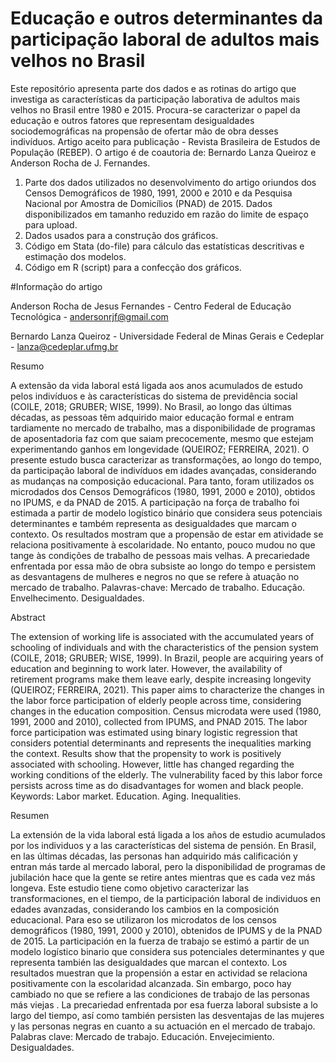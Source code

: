 # Educação e outros determinantes da participação laboral de adultos mais velhos no Brasil

Este repositório apresenta parte dos dados e as rotinas do artigo que investiga as características da participação laborativa de adultos mais velhos no Brasil entre 1980 e 2015. Procura-se caracterizar o papel da educação e outros fatores que representam desigualdades sociodemográficas na propensão de ofertar mão de obra desses indivíduos. Artigo aceito para publicação - Revista Brasileira de Estudos de População (REBEP). O artigo é de coautoria de: Bernardo Lanza Queiroz e Anderson Rocha de J. Fernandes.

1. Parte dos dados utilizados no desenvolvimento do artigo oriundos dos Censos Demográficos de 1980, 1991, 2000 e 2010 e da Pesquisa Nacional por Amostra de Domicílios (PNAD) de 2015. Dados disponibilizados em tamanho reduzido em razão do limite de espaço para upload.
2. Dados usados para a construção dos gráficos.
3. Código em Stata (do-file) para cálculo das estatísticas descritivas e estimação dos modelos.
4. Código em R (script) para a confecção dos gráficos.

#Informação do artigo

Anderson Rocha de Jesus Fernandes - Centro Federal de Educação Tecnológica - andersonrjf@gmail.com

Bernardo Lanza Queiroz - Universidade Federal de Minas Gerais e Cedeplar - lanza@cedeplar.ufmg.br

Resumo

A extensão da vida laboral está ligada aos anos acumulados de estudo pelos indivíduos e às características do sistema de previdência social (COILE, 2018; GRUBER; WISE, 1999). No Brasil, ao longo das últimas décadas, as pessoas têm adquirido maior educação formal e entram tardiamente no mercado de trabalho, mas a disponibilidade de programas de aposentadoria faz com que saiam precocemente, mesmo que estejam experimentando ganhos em longevidade (QUEIROZ; FERREIRA, 2021). O presente estudo busca caracterizar as transformações, ao longo do tempo, da participação laboral de indivíduos em idades avançadas, considerando as mudanças na composição educacional. Para tanto, foram utilizados os microdados dos Censos Demográficos (1980, 1991, 2000 e 2010), obtidos no IPUMS, e da PNAD de 2015. A participação na força de trabalho foi estimada a partir de modelo logístico binário que considera seus potenciais determinantes e também representa as desigualdades que marcam o contexto. Os resultados mostram que a propensão de estar em atividade se relaciona positivamente à escolaridade. No entanto, pouco mudou no que tange às condições de trabalho de pessoas mais velhas. A precariedade enfrentada por essa mão de obra subsiste ao longo do tempo e persistem as desvantagens de mulheres e negros no que se refere à atuação no mercado de trabalho.
Palavras-chave: Mercado de trabalho. Educação. Envelhecimento. Desigualdades.

Abstract

The extension of working life is associated with the accumulated years of schooling of individuals and with the characteristics of the pension system (COILE, 2018; GRUBER; WISE, 1999). In Brazil, people are acquiring years of education and beginning to work later. However, the availability of retirement programs make them leave early, despite increasing longevity (QUEIROZ; FERREIRA, 2021). This paper aims to characterize the changes in the labor force participation of elderly people across time, considering changes in the education composition. Census microdata were used (1980, 1991, 2000 and 2010), collected from IPUMS, and PNAD 2015. The labor force participation was estimated using binary logistic regression that considers potential determinants and represents the inequalities marking the context. Results show that the propensity to work is positively associated with schooling. However, little has changed regarding the working conditions of the elderly. The vulnerability faced by this labor force persists across time as do disadvantages for women and black people.
Keywords: Labor market. Education. Aging. Inequalities.

Resumen

La extensión de la vida laboral está ligada a los años de estudio acumulados por los individuos y a las características del sistema de pensión. En Brasil, en las últimas décadas, las personas han adquirido más calificación y entran más tarde al mercado laboral, pero la disponibilidad de programas de jubilación hace que la gente se retire antes mientras que es cada vez más longeva. Este estudio tiene como objetivo caracterizar las transformaciones, en el tiempo, de la participación laboral de individuos en edades avanzadas, considerando los cambios en la composición educacional. Para eso se utilizaron los microdatos de los censos demográficos (1980, 1991, 2000 y 2010), obtenidos de IPUMS y de la PNAD de 2015. La participación en la fuerza de trabajo se estimó a partir de un modelo logístico binario que considera sus potenciales determinantes y que representa también las desigualdades que marcan el contexto. Los resultados muestran que la propensión a estar en actividad se relaciona positivamente con la escolaridad alcanzada. Sin embargo, poco hay cambiado no que se refiere a las condiciones de trabajo de las personas más viejas  . La precariedad enfrentada por esa fuerza laboral subsiste a lo largo del tiempo, así como también persisten las desventajas de las mujeres y las personas negras en cuanto a su actuación en el mercado de trabajo. 
Palabras clave: Mercado de trabajo. Educación. Envejecimiento. Desigualdades.

